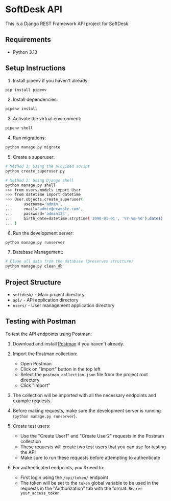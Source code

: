 # SoftDesk API

This is a Django REST Framework API project for SoftDesk.

## Requirements

- Python 3.13

## Setup Instructions

1. Install pipenv if you haven't already:
```bash
pip install pipenv
```

2. Install dependencies:
```bash
pipenv install
```

3. Activate the virtual environment:
```bash
pipenv shell
```

4. Run migrations:
```bash
python manage.py migrate
```

5. Create a superuser:
```bash
# Method 1: Using the provided script
python create_superuser.py

# Method 2: Using Django shell
python manage.py shell
>>> from users.models import User
>>> from datetime import datetime
>>> User.objects.create_superuser(
...     username='admin',
...     email='admin@example.com',
...     password='admin123',
...     birth_date=datetime.strptime('1990-01-01', '%Y-%m-%d').date()
... )
```

6. Run the development server:
```bash
python manage.py runserver
```

7. Database Management:
```bash
# Clean all data from the database (preserves structure)
python manage.py clean_db
```

## Project Structure

- `softdesk/` - Main project directory
- `api/` - API application directory
- `users/` - User management application directory


## Testing with Postman

To test the API endpoints using Postman:

1. Download and install [Postman](https://www.postman.com/downloads/) if you haven't already.

2. Import the Postman collection:
   - Open Postman
   - Click on "Import" button in the top left
   - Select the `postman_collection.json` file from the project root directory
   - Click "Import"

3. The collection will be imported with all the necessary endpoints and example requests.

4. Before making requests, make sure the development server is running (`python manage.py runserver`).

5. Create test users:
   - Use the "Create User1" and "Create User2" requests in the Postman collection
   - These requests will create two test users that you can use for testing the API
   - Make sure to run these requests before attempting to authenticate

6. For authenticated endpoints, you'll need to:
   - First login using the `/api/token/` endpoint
   - The token will be set to the `token` global variable to be used in the requests in the "Authorization" tab with the format: `Bearer your_access_token` 